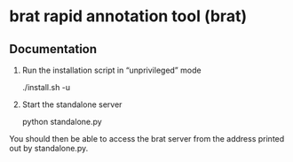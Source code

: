 # brat rapid annotation tool (brat) #

## Documentation ##

1) Run the installation script in “unprivileged” mode

    ./install.sh -u

2) Start the standalone server

    python standalone.py


You should then be able to access the brat server from the address printed out by standalone.py.
